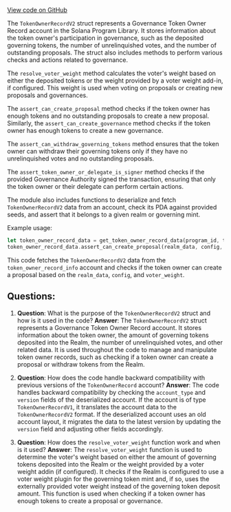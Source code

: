 [View code on GitHub](https://github.com/solana-labs/solana-program-library/governance/program/src/state/token_owner_record.rs)

The `TokenOwnerRecordV2` struct represents a Governance Token Owner Record account in the Solana Program Library. It stores information about the token owner's participation in governance, such as the deposited governing tokens, the number of unrelinquished votes, and the number of outstanding proposals. The struct also includes methods to perform various checks and actions related to governance.

The `resolve_voter_weight` method calculates the voter's weight based on either the deposited tokens or the weight provided by a voter weight add-in, if configured. This weight is used when voting on proposals or creating new proposals and governances.

The `assert_can_create_proposal` method checks if the token owner has enough tokens and no outstanding proposals to create a new proposal. Similarly, the `assert_can_create_governance` method checks if the token owner has enough tokens to create a new governance.

The `assert_can_withdraw_governing_tokens` method ensures that the token owner can withdraw their governing tokens only if they have no unrelinquished votes and no outstanding proposals.

The `assert_token_owner_or_delegate_is_signer` method checks if the provided Governance Authority signed the transaction, ensuring that only the token owner or their delegate can perform certain actions.

The module also includes functions to deserialize and fetch `TokenOwnerRecordV2` data from an account, check its PDA against provided seeds, and assert that it belongs to a given realm or governing mint.

Example usage:

```rust
let token_owner_record_data = get_token_owner_record_data(program_id, token_owner_record_info)?;
token_owner_record_data.assert_can_create_proposal(realm_data, config, voter_weight)?;
```

This code fetches the `TokenOwnerRecordV2` data from the `token_owner_record_info` account and checks if the token owner can create a proposal based on the `realm_data`, `config`, and `voter_weight`.
## Questions: 
 1. **Question**: What is the purpose of the `TokenOwnerRecordV2` struct and how is it used in the code?
   **Answer**: The `TokenOwnerRecordV2` struct represents a Governance Token Owner Record account. It stores information about the token owner, the amount of governing tokens deposited into the Realm, the number of unrelinquished votes, and other related data. It is used throughout the code to manage and manipulate token owner records, such as checking if a token owner can create a proposal or withdraw tokens from the Realm.

2. **Question**: How does the code handle backward compatibility with previous versions of the `TokenOwnerRecord` account?
   **Answer**: The code handles backward compatibility by checking the `account_type` and `version` fields of the deserialized account. If the account is of type `TokenOwnerRecordV1`, it translates the account data to the `TokenOwnerRecordV2` format. If the deserialized account uses an old account layout, it migrates the data to the latest version by updating the `version` field and adjusting other fields accordingly.

3. **Question**: How does the `resolve_voter_weight` function work and when is it used?
   **Answer**: The `resolve_voter_weight` function is used to determine the voter's weight based on either the amount of governing tokens deposited into the Realm or the weight provided by a voter weight addin (if configured). It checks if the Realm is configured to use a voter weight plugin for the governing token mint and, if so, uses the externally provided voter weight instead of the governing token deposit amount. This function is used when checking if a token owner has enough tokens to create a proposal or governance.